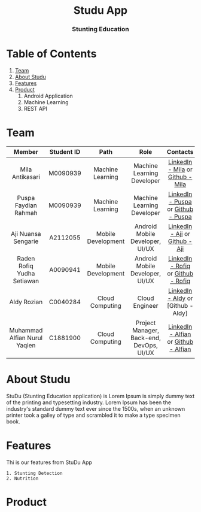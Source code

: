 <p align="center">
  <h1 align="center">Studu App</h1>
  <h3 align="center">Stunting Education</h3>

# Table of Contents
1. [Team](#Team)
2. [About Studu](#About-Studu)   
3. [Features](#Features)
4. [Product](#Products)
    1. Android Application
    2. Machine Learning
    3. REST API

# Team
|         Member                | Student ID |        Path        |                Role                        |                           Contacts                        |
| :--------------------:        | :--------: | :----------------: | :----------------------------------------: | :--------------------------------------------------------------------------------------------------------: |
|  Mila Antikasari              |  M0090939  |  Machine Learning  |         Machine Learning Developer         |      [LinkedIn - Mila] or [Github - Mila]        |
|  Puspa Faydian Rahmah         |  M0090939  |  Machine Learning  |         Machine Learning Developer         |      [LinkedIn - Puspa] or [Github - Puspa]      |
|  Aji Nuansa Sengarie          |  A2112055  | Mobile Development |       Android Mobile Developer, UI/UX      |        [LinkedIn - Aji] or [Github - Aji]        |
|  Raden Rofiq Yudha Setiawan   |  A0090941  | Mobile Development |       Android Mobile Developer, UI/UX      |      [LinkedIn - Rofiq] or [Github - Rofiq]      |
|  Aldy Rozian                  |  C0040284  |  Cloud Computing   |               Cloud Engineer               |      [LinkedIn - Aldy] or [Github - Aldy]        |
|  Muhammad Alfian Nurul Yaqien |  C1881900  |  Cloud Computing   |  Project Manager, Back-end, DevOps, UI/UX  |      [LinkedIn - Alfian] or [Github - Alfian]    |

# About Studu
StuDu (Stunting Education application) is Lorem Ipsum is simply dummy text of the printing and typesetting industry. Lorem Ipsum has been the industry's standard dummy text ever since the 1500s, when an unknown printer took a galley of type and scrambled it to make a type specimen book.

# Features
Thi is our features from StuDu App

```
1. Stunting Detection
2. Nutrition
```
# Product

<!-- Linked In -->
[Linkedin - Mila]: https://www.linkedin.com/in/akhdanmuhardi/
[LinkedIn - Puspa]: https://www.linkedin.com/in/nevindraa/
[Linkedin - Aji]: https://www.linkedin.com/in/sahir-syatha/
[Linkedin - Rofiq]: https://www.linkedin.com/in/raden-rofiq-yudha-setyawan-709bb3192/
[Linkedin - Aldy]: https://www.linkedin.com/in/cloudsecledy/
[Linkedin - Alfian]: https://www.linkedin.com/in/sekar-larasati/

<!-- Linked In -->
[Github - Mila]: https://github.com/nevindra
[Github - Puspa]: https://github.com/sahirrrr
[Github - Aji]: https://github.com/itsannazzle
[Github - Rofiq]: https://github.com/rofiqyudha
[Github - Alfian]: https://github.com/sekarlm
